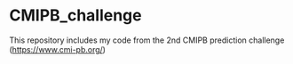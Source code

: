 # CMIPB_challenge
This repository includes my code from the 2nd CMIPB prediction challenge (https://www.cmi-pb.org/)

